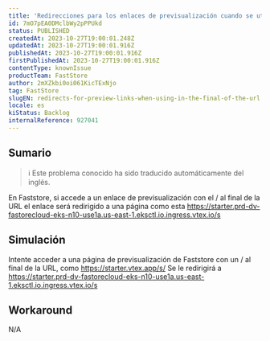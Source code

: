 ```yaml
---
title: 'Redirecciones para los enlaces de previsualización cuando se utiliza / en la parte final de la URL'
id: 7mO7pEA0DMclbWy2pPPUkd
status: PUBLISHED
createdAt: 2023-10-27T19:00:01.248Z
updatedAt: 2023-10-27T19:00:01.916Z
publishedAt: 2023-10-27T19:00:01.916Z
firstPublishedAt: 2023-10-27T19:00:01.916Z
contentType: knownIssue
productTeam: FastStore
author: 2mXZkbi0oi061KicTExNjo
tag: FastStore
slugEN: redirects-for-preview-links-when-using-in-the-final-of-the-url
locale: es
kiStatus: Backlog
internalReference: 927041
---
```


## Sumario

>ℹ️ Este problema conocido ha sido traducido automáticamente del inglés.


En Faststore, si accede a un enlace de previsualización con el / al final de la URL el enlace será redirigido a una página como esta https://starter.prd-dv-fastorecloud-eks-n10-use1a.us-east-1.eksctl.io.ingress.vtex.io/s


##

## Simulación


Intente acceder a una página de previsualización de Faststore con un / al final de la URL, como https://starter.vtex.app/s/
Se le redirigirá a https://starter.prd-dv-fastorecloud-eks-n10-use1a.us-east-1.eksctl.io.ingress.vtex.io/s



## Workaround


N/A






